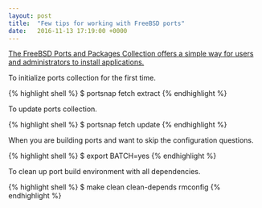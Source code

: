 ```yaml
---
layout: post
title:  "Few tips for working with FreeBSD ports"
date:   2016-11-13 17:19:00 +0000
---
```


[The FreeBSD Ports and Packages Collection offers a simple way for users and administrators to install applications.](https://www.freebsd.org/ports/index.html)


To initialize ports collection for the first time.

{% highlight shell %}
$ portsnap fetch extract
{% endhighlight %}


To update ports collection.

{% highlight shell %}
$ portsnap fetch update
{% endhighlight %}


When you are building ports and want to skip the configuration questions.

{% highlight shell %}
$ export BATCH=yes
{% endhighlight %}


To clean up port build environment with all dependencies.

{% highlight shell %}
$ make clean clean-depends rmconfig
{% endhighlight %}

